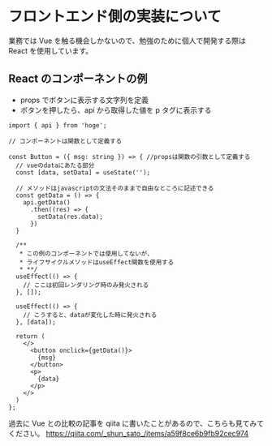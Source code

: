 # フロントエンド側の実装について

業務では Vue を触る機会しかないので、勉強のために個人で開発する際は React を使用しています。

## React のコンポーネントの例

- props でボタンに表示する文字列を定義
- ボタンを押したら、api から取得した値を p タグに表示する

```tsx
import { api } from 'hoge';

// コンポーネントは関数として定義する

const Button = ({ msg: string }) => { //propsは関数の引数として定義する
  // vueのdataにあたる部分
  const [data, setData] = useState('');

  // メソッドはjavascriptの文法そのままで自由なところに記述できる
  const getData = () => {
    api.getData()
      .then((res) => {
        setData(res.data);
      })
  }

  /**
   * この例のコンポーネントでは使用してないが、
   * ライフサイクルメソッドはuseEffect関数を使用する
   * **/
  useEffect(() => {
    // ここは初回レンダリング時のみ発火される
  }, []);

  useEffect(() => {
    // こうすると、dataが変化した時に発火される
  }, [data]);

  return (
    </>
      <button onclick={getData()}>
        {msg}
      </button>
      <p>
        {data}
      </p>
    </>
  )
};
```

過去に Vue との比較の記事を qiita に書いたことがあるので、こちらも見てみてください。
https://qiita.com/_shun_sato_/items/a59f8ce6b9fb92cec974
